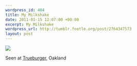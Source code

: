 ```yaml
--- 
wordpress_id: 404
title: My Milkshake
date: 2011-01-15 12:07:00 +00:00
excerpt: My Milkshake
wordpress_url: http://tumblr.footle.org/post/2764347573
layout: post
---
```

<img src="http://25.media.tumblr.com/tumblr_lf2yl95ET71qz6k71o1_400.jpg"/>

Seen at [Trueburger](http://www.trueburgeroakland.com/), Oakland
